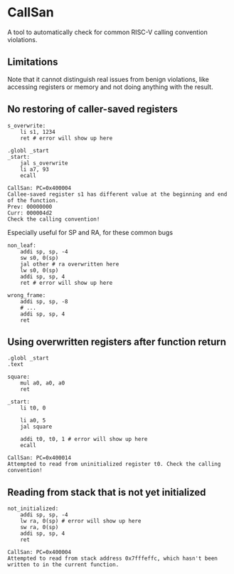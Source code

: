 # CallSan
A tool to automatically check for common RISC-V calling convention violations.
## Limitations
Note that it cannot distinguish real issues from benign violations, like accessing registers or memory and not doing anything with the result.


## No restoring of caller-saved registers
```
s_overwrite:
    li s1, 1234
    ret # error will show up here

.globl _start
_start:
    jal s_overwrite
    li a7, 93
    ecall
```

```
CallSan: PC=0x400004
Callee-saved register s1 has different value at the beginning and end of the function.
Prev: 00000000
Curr: 000004d2
Check the calling convention!
```

Especially useful for SP and RA, for these common bugs
```
non_leaf:
    addi sp, sp, -4
    sw s0, 0(sp)
    jal other # ra overwritten here
    lw s0, 0(sp)
    addi sp, sp, 4
    ret # error will show up here
```

```
wrong_frame:
    addi sp, sp, -8
    # ...
    addi sp, sp, 4
    ret
```

## Using overwritten registers after function return
```
.globl _start
.text

square:
    mul a0, a0, a0 
    ret

_start:
    li t0, 0
    
    li a0, 5
    jal square
    
    addi t0, t0, 1 # error will show up here
    ecall
```
```
CallSan: PC=0x400014
Attempted to read from uninitialized register t0. Check the calling convention!
```

## Reading from stack that is not yet initialized
```
not_initialized:
    addi sp, sp, -4
    lw ra, 0(sp) # error will show up here
    sw ra, 0(sp)
    addi sp, sp, 4
    ret
```
```
CallSan: PC=0x400004
Attempted to read from stack address 0x7fffeffc, which hasn't been written to in the current function.
```
